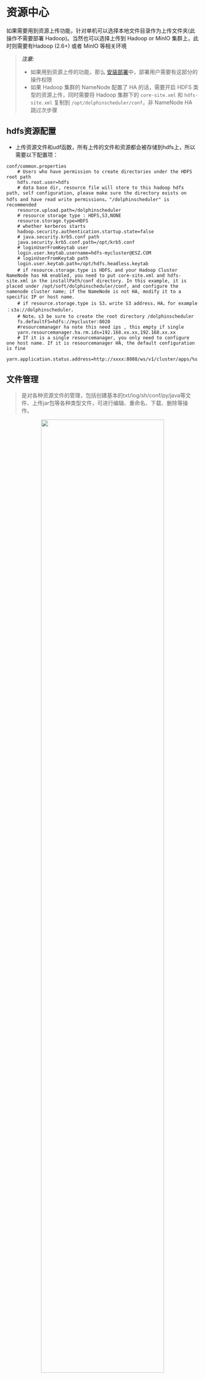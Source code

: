# 资源中心

如果需要用到资源上传功能，针对单机可以选择本地文件目录作为上传文件夹(此操作不需要部署 Hadoop)。当然也可以选择上传到 Hadoop or MinIO 集群上，此时则需要有Hadoop (2.6+) 或者 MinIO 等相关环境

> **_注意:_**
>
> * 如果用到资源上传的功能，那么 [安装部署](installation/standalone.md)中，部署用户需要有这部分的操作权限
> * 如果 Hadoop 集群的 NameNode 配置了 HA 的话，需要开启 HDFS 类型的资源上传，同时需要将 Hadoop 集群下的 `core-site.xml` 和 `hdfs-site.xml` 复制到 `/opt/dolphinscheduler/conf`，非 NameNode HA 跳过次步骤

## hdfs资源配置

- 上传资源文件和udf函数，所有上传的文件和资源都会被存储到hdfs上，所以需要以下配置项：

```  
conf/common.properties  
    # Users who have permission to create directories under the HDFS root path
    hdfs.root.user=hdfs
    # data base dir, resource file will store to this hadoop hdfs path, self configuration, please make sure the directory exists on hdfs and have read write permissions。"/dolphinscheduler" is recommended
    resource.upload.path=/dolphinscheduler
    # resource storage type : HDFS,S3,NONE
    resource.storage.type=HDFS
    # whether kerberos starts
    hadoop.security.authentication.startup.state=false
    # java.security.krb5.conf path
    java.security.krb5.conf.path=/opt/krb5.conf
    # loginUserFromKeytab user
    login.user.keytab.username=hdfs-mycluster@ESZ.COM
    # loginUserFromKeytab path
    login.user.keytab.path=/opt/hdfs.headless.keytab    
    # if resource.storage.type is HDFS，and your Hadoop Cluster NameNode has HA enabled, you need to put core-site.xml and hdfs-site.xml in the installPath/conf directory. In this example, it is placed under /opt/soft/dolphinscheduler/conf, and configure the namenode cluster name; if the NameNode is not HA, modify it to a specific IP or host name.
    # if resource.storage.type is S3，write S3 address，HA，for example ：s3a://dolphinscheduler，
    # Note，s3 be sure to create the root directory /dolphinscheduler
    fs.defaultFS=hdfs://mycluster:8020    
    #resourcemanager ha note this need ips , this empty if single
    yarn.resourcemanager.ha.rm.ids=192.168.xx.xx,192.168.xx.xx    
    # If it is a single resourcemanager, you only need to configure one host name. If it is resourcemanager HA, the default configuration is fine
    yarn.application.status.address=http://xxxx:8088/ws/v1/cluster/apps/%s

```

## 文件管理

> 是对各种资源文件的管理，包括创建基本的txt/log/sh/conf/py/java等文件、上传jar包等各种类型文件，可进行编辑、重命名、下载、删除等操作。
  <p align="center">
   <img src="/img/file-manage.png" width="80%" />
 </p>

* 创建文件

  > 文件格式支持以下几种类型：txt、log、sh、conf、cfg、py、java、sql、xml、hql、properties

    <p align="center">
        <img src="/img/file_create.png" width="80%" />
    </p>

* 上传文件
  > 上传文件：点击"上传文件"按钮进行上传，将文件拖拽到上传区域，文件名会自动以上传的文件名称补全

    <p align="center">
        <img src="/img/file_upload.png" width="80%" />
    </p>

* 文件查看

  > 对可查看的文件类型，点击文件名称，可查看文件详情

    <p align="center">
        <img src="/img/file_detail.png" width="80%" />
    </p>

* 下载文件

  > 点击文件列表的"下载"按钮下载文件或者在文件详情中点击右上角"下载"按钮下载文件

* 文件重命名

<p align="center">
   <img src="/img/file_rename.png" width="80%" />
 </p>

* 删除

>  文件列表->点击"删除"按钮，删除指定文件

## UDF管理

### 资源管理

  > 资源管理和文件管理功能类似，不同之处是资源管理是上传的UDF函数，文件管理上传的是用户程序，脚本及配置文件
  > 操作功能：重命名、下载、删除。

* 上传udf资源

  > 和上传文件相同。

### 函数管理

* 创建udf函数

  > 点击“创建UDF函数”，输入udf函数参数，选择udf资源，点击“提交”，创建udf函数。
  > 目前只支持HIVE的临时UDF函数

- UDF函数名称：输入UDF函数时的名称
- 包名类名：输入UDF函数的全路径  
- UDF资源：设置创建的UDF对应的资源文件

<p align="center">
   <img src="/img/udf_edit.png" width="80%" />
 </p>
 
 
 ## 任务组设置

任务组主要用于控制任务实例并发，旨在控制其他资源的压力（也可以控制Hadoop集群压力，不过集群会有队列管控）。您可在新建任务定义时，可配置对应的任务组，并配置任务在任务组内运行的优先级。

### 任务组配置

#### 新建任务组   

<p align="center">
    <img src="/img/task_group_manage.png"/>
</p>

用户点击【资源中心】-【任务组管理】-【任务组配置】-新建任务组

<p align="center">
<img src="/img/task_group_create.png"/>
</p> 

您需要输入图片中信息，其中

【任务组名称】：任务组在被使用时显示的名称

【项目名称】：任务组作用的项目，该项为非必选项，如果不选择，则整个系统所有项目均可使用该任务组。

【资源容量】：允许任务实例并发的最大数量

#### 查看任务组队列

<p align="center">
    <img src="/img/task_group_conf.png"/>
</p>

点击按钮查看任务组使用信息

<p align="center">
    <img src="/img/task_group_queue_list.png"/>
</p>

#### 任务组的使用

注：任务组的使用适用于由worker执行的任务，例如【switch】节点、【condition】节点、【sub_process】等由master负责执行的节点类型不受任务组控制。

我们以shell节点为例：

<p align="center">
    <img src="/img/task_group_use.png" />
</p>        

关于任务组的配置，您需要做的只需要配置红色框内的部分，其中：

【任务组名称】：任务组配置页面显示的任务组名称，这里只能看到该项目有权限的任务组（新建任务组时选择了该项目），或作用在全局的任务组（新建任务组时没有选择项目）

【组内优先级】：在出现等待资源时，优先级高的任务会最先被master分发给worker执行，该部分数值越大，优先级越高。

###  任务组的实现逻辑

#### 获取任务组资源：

Master在分发任务时判断该任务是否配置了任务组，如果任务没有配置，则正常抛给worker运行；如果配置了任务组，在抛给worker执行之前检查任务组资源池剩余大小是否满足当前任务运行，如果满足资源池-1，继续运行；如果不满足则退出任务分发，等待其他任务结束唤醒。

#### 释放与唤醒：

当获取到任务组资源的任务结束运行后，会释放任务组资源，释放后会检查当前任务组是否有任务等待，如果有则标记优先级最好的任务可以运行，并新建一个可以执行的event。该event中存储着被标记可以获取资源的任务id，随后在获取任务组资源然后运行。

#### 任务组流程图

<p align="center">
    <img src="/img/task_group_process.png" width="80%" />
</p>        
